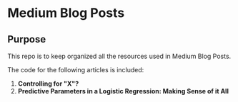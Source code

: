 # Medium Blog Posts

## Purpose

This repo is to keep organized all the resources used in Medium Blog Posts.

The code for the following articles is included:

1. **Controlling for "X"?**
1. **Predictive Parameters in a Logistic Regression: Making Sense of it All**
